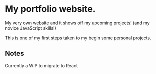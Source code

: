 # My portfolio website.
My very own website and it shows off my upcoming projects! (and my novice JavaScript skills!) 

This is one of my first steps taken to my begin some personal projects.

## Notes
Currently a WIP to migrate to React
